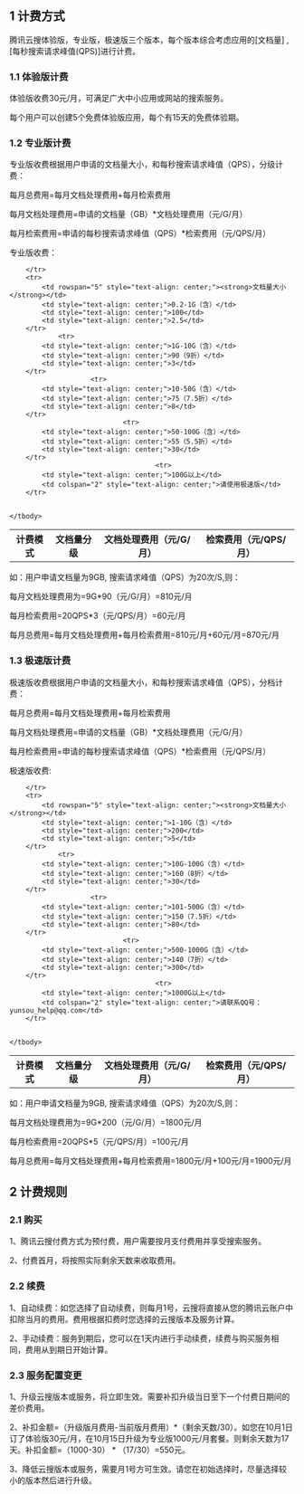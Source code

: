 ## 1 计费方式

腾讯云搜体验版，专业版，极速版三个版本，每个版本综合考虑应用的[文档量] , [每秒搜索请求峰值(QPS)]进行计费。

### 1.1 体验版计费

体验版收费30元/月，可满足广大中小应用或网站的搜索服务。

每个用户可以创建5个免费体验版应用，每个有15天的免费体验期。

### 1.2 专业版计费

专业版收费根据用户申请的文档量大小，和每秒搜索请求峰值（QPS），分级计费：

每月总费用=每月文档处理费用+每月检索费用

每月文档处理费用=申请的文档量（GB）*文档处理费用（元/G/月）

每月检索费用=申请的每秒搜索请求峰值（QPS）*检索费用（元/QPS/月）

专业版收费：

<table>
	<tbody>
		<tr>
			<th><strong>计费模式</strong></th>
			<th><strong>文档量分级</strong></th>
			<th><strong>文档处理费用（元/G/月）</strong></th>
			<th><strong>检索费用（元/QPS/月）</strong></th>

		</tr>
		<tr>
			<td rowspan="5" style="text-align: center;"><strong>文档量大小</strong></td>
			<td style="text-align: center;">0.2-1G（含）</td>
			<td style="text-align: center;">100</td>
			<td style="text-align: center;">2.5</td>
		</tr>
				<tr>
			<td style="text-align: center;">1G-10G（含）</td>
			<td style="text-align: center;">90（9折）</td>
			<td style="text-align: center;">3</td>
		</tr>
						<tr>
			<td style="text-align: center;">10-50G（含）</td>
			<td style="text-align: center;">75（7.5折）</td>
			<td style="text-align: center;">8</td>
		</tr>
								<tr>
			<td style="text-align: center;">50-100G（含）</td>
			<td style="text-align: center;">55（5.5折）</td>
			<td style="text-align: center;">30</td>
		</tr>
										<tr>
			<td style="text-align: center;">100G以上</td>
			<td colspan="2" style="text-align: center;">请使用极速版</td>
		</tr>
		
		
	</tbody>
</table>

如：用户申请文档量为9GB, 搜索请求峰值（QPS）为20次/S,则：

每月文档处理费用为=9G*90（元/G/月）=810元/月

每月检索费用=20QPS*3（元/QPS/月）=60元/月

每月总费用=每月文档处理费用+每月检索费用=810元/月+60元/月=870元/月

### 1.3 极速版计费

极速版收费根据用户申请的文档量大小，和每秒搜索请求峰值（QPS），分档计费：

每月总费用=每月文档处理费用+每月检索费用

每月文档处理费用=申请的文档量（GB）*文档处理费用（元/G/月）

每月检索费用=申请的每秒搜索请求峰值（QPS）*检索费用（元/QPS/月）

极速版收费:

<table>
	<tbody>
		<tr>
			<th><strong>计费模式</strong></th>
			<th><strong>文档量分级</strong></th>
			<th><strong>文档处理费用（元/G/月）</strong></th>
			<th><strong>检索费用（元/QPS/月）</strong></th>

		</tr>
		<tr>
			<td rowspan="5" style="text-align: center;"><strong>文档量大小</strong></td>
			<td style="text-align: center;">1-10G（含）</td>
			<td style="text-align: center;">200</td>
			<td style="text-align: center;">5</td>
		</tr>
				<tr>
			<td style="text-align: center;">10G-100G（含）</td>
			<td style="text-align: center;">160（8折）</td>
			<td style="text-align: center;">30</td>
		</tr>
						<tr>
			<td style="text-align: center;">101-500G（含）</td>
			<td style="text-align: center;">150（7.5折）</td>
			<td style="text-align: center;">80</td>
		</tr>
								<tr>
			<td style="text-align: center;">500-1000G（含）</td>
			<td style="text-align: center;">140（7折）</td>
			<td style="text-align: center;">300</td>
		</tr>
										<tr>
			<td style="text-align: center;">1000G以上</td>
			<td colspan="2" style="text-align: center;">请联系QQ号：yunsou_help@qq.com</td>
		</tr>
		
		
	</tbody>
</table>

如：用户申请文档量为9GB, 搜索请求峰值（QPS）为20次/S,则：

每月文档处理费用为=9G*200（元/G/月）=1800元/月

每月检索费用=20QPS*5（元/QPS/月）=100元/月

每月总费用=每月文档处理费用+每月检索费用=1800元/月+100元/月=1900元/月

## 2 计费规则


### 2.1 购买

1、腾讯云搜付费方式为预付费，用户需要按月支付费用并享受搜索服务。

2、付费首月，将按照实际剩余天数来收取费用。

### 2.2 续费

1、自动续费：如您选择了自动续费，则每月1号，云搜将直接从您的腾讯云账户中扣除当月的费用。费用根据扣费时您选择的云搜版本及服务计算。

2、手动续费：服务到期后，您可以在1天内进行手动续费，续费与购买服务相同，费用从到期日开始计算。

### 2.3 服务配置变更

1、升级云搜版本或服务，将立即生效。需要补扣升级当日至下一个付费日期间的差价费用。

2、补扣金额=（升级版月费用-当前版月费用）*（剩余天数/30）。如您在10月1日订了体验版30元/月，在10月15日升级为专业版1000元/月套餐。则剩余天数为17天。补扣金额=（1000-30） * （17/30）=550元。

3、降低云搜版本或服务，需要月1号方可生效。请您在初始选择时，尽量选择较小的版本然后进行升级。



